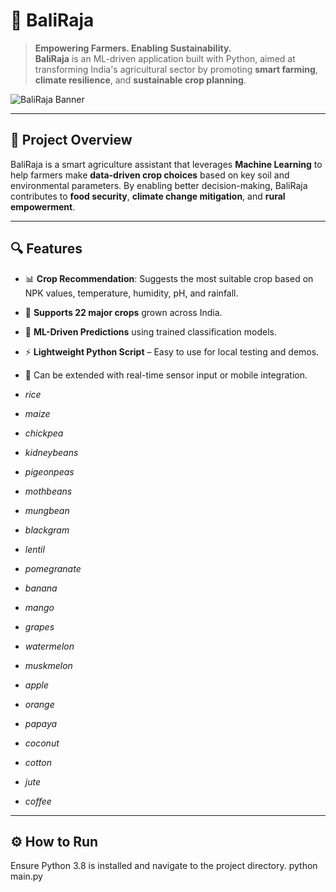 # 👑 BaliRaja

> **Empowering Farmers. Enabling Sustainability.**  
**BaliRaja** is an ML-driven application built with Python, aimed at transforming India's agricultural sector by promoting **smart farming**, **climate resilience**, and **sustainable crop planning**.

![BaliRaja Banner](https://encrypted-tbn0.gstatic.com/images?q=tbn:ANd9GcSl0dern0Db8lSSWXByAdtW4ZIjZGiAUki0fmP4gtXNISV0wP2uan-txf3zm0kd916a3Hs&usqp=CAU)

---

## 🌟 Project Overview

BaliRaja is a smart agriculture assistant that leverages **Machine Learning** to help farmers make **data-driven crop choices** based on key soil and environmental parameters. By enabling better decision-making, BaliRaja contributes to **food security**, **climate change mitigation**, and **rural empowerment**.

---

## 🔍 Features

- 📊 **Crop Recommendation**: Suggests the most suitable crop based on NPK values, temperature, humidity, pH, and rainfall.
- 🌱 **Supports 22 major crops** grown across India.
- 🧠 **ML-Driven Predictions** using trained classification models.
- ⚡ **Lightweight Python Script** – Easy to use for local testing and demos.
- 🧪 Can be extended with real-time sensor input or mobile integration.
 
- *rice*
- *maize*
- *chickpea*
- *kidneybeans*
- *pigeonpeas*
- *mothbeans*
- *mungbean*
- *blackgram*
- *lentil*
- *pomegranate*
- *banana*
- *mango*
- *grapes*
- *watermelon*
- *muskmelon*
- *apple*
- *orange*
- *papaya*
- *coconut*
- *cotton*
- *jute*
- *coffee*

---

## ⚙️ How to Run

Ensure Python 3.8 is installed and navigate to the project directory.
python main.py


